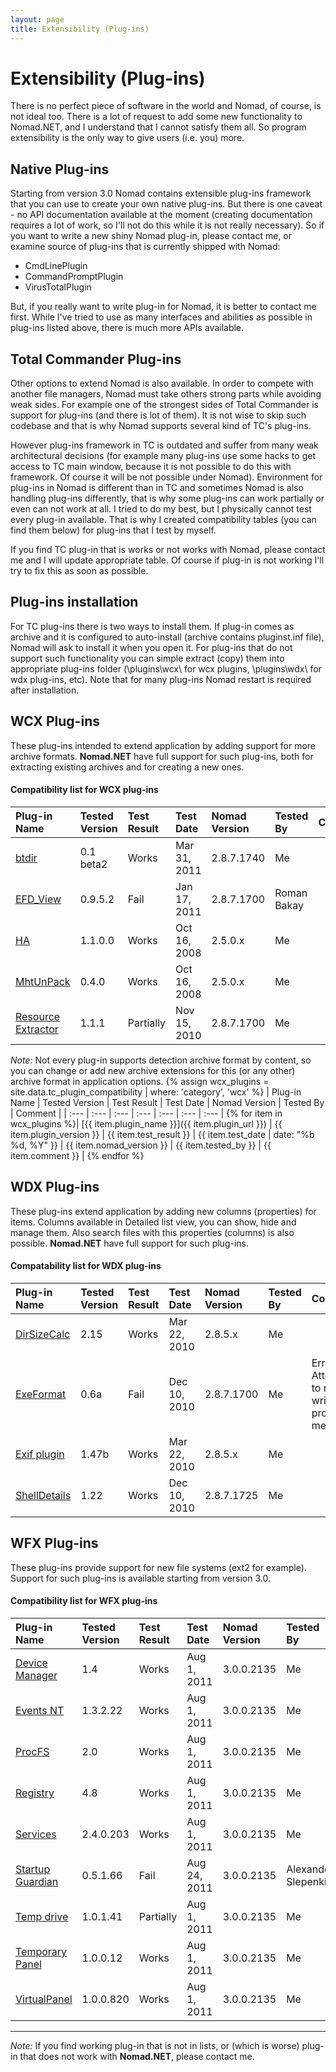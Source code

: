 ```yaml
---
layout: page
title: Extensibility (Plug-ins)
---
```


# Extensibility (Plug-ins)

There is no perfect piece of software in the world and Nomad, of course, is not ideal too. There is a lot of request to add some new functionality to Nomad.NET, and I understand that I cannot satisfy them all. So program extensibility is the only way to give users (i.e. you) more.

## Native Plug-ins

Starting from version 3.0 Nomad contains extensible plug-ins framework that you can use to create your own native plug-ins. But there is one caveat - no API documentation available at the moment (creating documentation requires a lot of work, so I'll not do this while it is not really necessary). So if you want to write a new shiny Nomad plug-in, please contact me, or examine source of plug-ins that is currently shipped with Nomad:

- CmdLinePlugin
- CommandPromptPlugin
- VirusTotalPlugin

But, if you really want to write plug-in for Nomad, it is better to contact me first. While I've tried to use as many interfaces and abilities as possible in plug-ins listed above, there is much more APIs available.

## Total Commander Plug-ins

Other options to extend Nomad is also available. In order to compete with another file managers, Nomad must take others strong parts while avoiding weak sides. For example one of the strongest sides of Total Commander is support for plug-ins (and there is lot of them). It is not wise to skip such codebase and that is why Nomad supports several kind of TC's plug-ins.

However plug-ins framework in TC is outdated and suffer from many weak architectural decisions (for example many plug-ins use some hacks to get access to TC main window, because it is not possible to do this with framework. Of course it will be not possible under Nomad). Environment for plug-ins in Nomad is different than in TC and sometimes Nomad is also handling plug-ins differently, that is why some plug-ins can work partially or even can not work at all. I tried to do my best, but I physically cannot test every plug-in available. That is why I created compatibility tables (you can find them below) for plug-ins that I test by myself.

If you find TC plug-in that is works or not works with Nomad, please contact me and I will update appropriate table. Of course if plug-in is not working I'll try to fix this as soon as possible.

## Plug-ins installation

For TC plug-ins there is two ways to install them. If plug-in comes as archive and it is configured to auto-install (archive contains pluginst.inf file), Nomad will ask to install it when you open it. For plug-ins that do not support such functionality you can simple extract (copy) them into appropriate plug-ins folder (\plugins\wcx\ for wcx plugins, \plugins\wdx\ for wdx plug-ins, etc). Note that for many plug-ins Nomad restart is required after installation.

## WCX Plug-ins

These plug-ins intended to extend application by adding support for more archive formats. **Nomad.NET** have full support for such plug-ins, both for extracting existing archives and for creating a new ones.

#### Compatibility list for WCX plug-ins

| Plug-in Name | Tested Version | Test Result | Test Date | Nomad Version | Tested By | Comment |
| :--- | :--- | :--- | :--- | :--- | :--- | :--- |
| [btdir](http://wincmd.ru/plugring/btdir.html) | 0.1 beta2 | Works | <time datetime="2011-03-31">Mar 31, 2011</time> | 2.8.7.1740 | Me |
| [EFD_View](http://infostart.ru/projects/3555/) | 0.9.5.2 | Fail | <time datetime="2011-01-17">Jan 17, 2011</time> | 2.8.7.1700 | Roman Bakay |
| [HA](http://www.totalcmd.net/plugring/ha.html) | 1.1.0.0 | Works | <time datetime="2008-10-16">Oct 16, 2008</time> | 2.5.0.x | Me |
| [MhtUnPack](http://www.totalcmd.net/plugring/MhtUnPack.html) | 0.4.0 | Works | <time datetime="2008-10-16">Oct 16, 2008</time> | 2.5.0.x | Me |
| [Resource Extractor](http://www.totalcmd.net/plugring/resextract.html) | 1.1.1 | Partially | <time datetime="2010-11-15">Nov 15, 2010</time> | 2.8.7.1700 | Me |

*Note:* Not every plug-in supports detection archive format by content, so you can change or add new archive extensions for this (or any other) archive format in application options.
{% assign wcx_plugins = site.data.tc_plugin_compatibility | where: 'category', 'wcx' %}
| Plug-in Name | Tested Version | Test Result | Test Date | Nomad Version | Tested By | Comment |
| :--- | :--- | :--- | :--- | :--- | :--- | :--- |
{% for item in wcx_plugins %}| [{{ item.plugin_name }}]({{ item.plugin_url }}) | {{ item.plugin_version }} | {{ item.test_result }} | {{ item.test_date | date: "%b %d, %Y" }} | {{ item.nomad_version }} | {{ item.tested_by }} | {{ item.comment }} |
{% endfor %}

## WDX Plug-ins

These plug-ins extend application by adding new columns (properties) for items. Columns available in Detailed list view, you can show, hide and manage them. Also search files with this properties (columns) is also possible. **Nomad.NET** have full support for such plug-ins.

#### Compatability list for WDX plug-ins

| Plug-in Name | Tested Version | Test Result | Test Date | Nomad Version | Tested By | Comment |
| :--- | :--- | :--- | :--- | :--- | :--- | :--- |
| [DirSizeCalc](http://www.totalcmd.net/plugring/dirsizecalc.html) | 2.15 | Works | <time datetime="2010-03-22">Mar 22, 2010</time> | 2.8.5.x | Me |
| [ExeFormat](http://www.totalcmd.net/plugring/exeformat.html) | 0.6a | Fail | <time datetime="2010-10-10">Dec 10, 2010</time> | 2.8.7.1700 | Me | Error: Attempted to read or write protected memory. |
| [Exif plugin](http://www.totalcmd.net/plugring/exif2.html) | 1.47b | Works | <time datetime="2010-03-22">Mar 22, 2010</time> | 2.8.5.x | Me |
| [ShellDetails](http://www.totalcmd.net/plugring/shelldetails.html) | 1.22 | Works | <time datetime="2010-12-10">Dec 10, 2010</time> | 2.8.7.1725 | Me |

## WFX Plug-ins

These plug-ins provide support for new file systems (ext2 for example). Support for such plug-ins is available starting from version 3.0.

#### Compatibility list for WFX plug-ins

| Plug-in Name | Tested Version | Test Result | Test Date | Nomad Version | Tested By | Comment |
| :--- | :--- | :--- | :--- | :--- | :--- | :--- |
| [Device Manager](http://www.totalcmd.net/plugring/devman.html) | 1.4 | Works | <time datetime="2011-08-01">Aug 1, 2011</time> | 3.0.0.2135 | Me | This plug-in not fully functional under Vista and Win7. |
| [Events NT](http://www.totalcmd.net/plugring/eventsnt.html) | 1.3.2.22 | Works | <time datetime="2011-08-01">Aug 1, 2011</time> | 3.0.0.2135 | Me |
| [ProcFS](http://www.totalcmd.net/plugring/procfs.html) | 2.0 | Works | <time datetime="2011-08-01">Aug 1, 2011</time> | 3.0.0.2135 | Me |
| [Registry](http://www.totalcmd.net/plugring/registry.html) | 4.8 | Works | <time datetime="2011-08-01">Aug 1, 2011</time> | 3.0.0.2135 | Me |
| [Services](http://www.totalcmd.net/plugring/services.html) | 2.4.0.203 | Works | <time datetime="2011-08-01">Aug 1, 2011</time> | 3.0.0.2135 | Me |
| [Startup Guardian](http://gorbush.narod.ru/) | 0.5.1.66 | Fail | <time datetime="2011-08-24">Aug 24, 2011</time> | 3.0.0.2135 | Alexander Slepenkin | System.ArgumentOutOfRangeException: Not a valid Win32 FileTime. Parameter name: fileTime |
| [Temp drive](http://www.totalcmd.net/plugring/tempd.html) | 1.0.1.41 | Partially | <time datetime="2011-08-01">Aug 1, 2011</time> | 3.0.0.2135 | Me |
| [Temporary Panel](http://www.totalcmd.net/plugring/temporarypanel.html) | 1.0.0.12 | Works | <time datetime="2011-08-01">Aug 1, 2011</time> | 3.0.0.2135 | Me |
| [VirtualPanel](http://www.totalcmd.net/plugring/virtualpanel.html) | 1.0.0.820 | Works | <time datetime="2011-08-01">Aug 1, 2011</time> | 3.0.0.2135 | Me |

---
*Note:* If you find working plug-in that is not in lists, or (which is worse) plug-in that does not work with **Nomad.NET**, please contact me.
